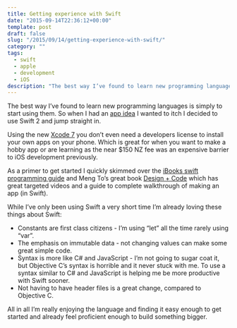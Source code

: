 ```yaml
---
title: Getting experience with Swift
date: "2015-09-14T22:36:12+00:00"
template: post
draft: false
slug: "/2015/09/14/getting-experience-with-swift/"
category: ""
tags:
  - swift
  - apple
  - development
  - iOS
description: "The best way I’ve found to learn new programming languages is simply to start using them. So when I had an app idea I wanted to itch I decided to use Swift 2 and jump straight in."
---
```


The best way I’ve found to learn new programming languages is simply to start using them. So when I had an <a href="https://github.com/andrewjamesford/FlightFareFinder">app idea</a> I wanted to itch I decided to use Swift 2 and jump straight in.

Using the new <a href="https://developer.apple.com/xcode/download/">Xcode 7</a> you don’t even need a developers license to install your own apps on your phone. Which is great for when you want to make a hobby app or are learning as the near $150 NZ fee was an expensive barrier to iOS development previously.

As a primer to get started I quickly skimmed over the <a href="https://itunes.apple.com/us/book/swift-programming-language/id1002622538?mt=11">iBooks swift programming guide</a> and Meng To’s great book <a href="https://designcode.io">Design + Code</a> which has great targeted videos and a guide to complete walkthrough of making an app (in Swift).

While I’ve only been using Swift a very short time I’m already loving these things about Swift:

<ul>
<li>Constants are first class citizens - I’m using “let” all the time rarely using “var”.</li>
<li>The emphasis on immutable data - not changing values can make some great simple code.</li>
<li>Syntax is more like C# and JavaScript - I’m not going to sugar coat it, but Objective C’s syntax is horrible and it never stuck with me. To use a syntax similar to C# and JavaScript  is helping me be more productive with Swift sooner.</li>
<li>Not having to have header files is a great change, compared to Objective C.</li>
</ul>

All in all I’m really enjoying the language and finding it easy enough to get started and already feel proficient enough to build something bigger.

